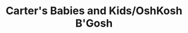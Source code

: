 ---
title: "Carter's Babies and Kids/OshKosh B'Gosh"
url: /silverdale/carters-babies-and-kids-oshkosh-bgosh/
shop: clothes
---